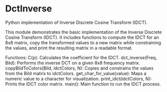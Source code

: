 # DctInverse
Python implementation of Inverse Discrete Cosine Transform (IDCT).

This module demonstrates the basic implementation of the Inverse Discrete Cosine Transform (IDCT).
It includes functions to compute the IDCT for an 8x8 matrix, copy the transformed values to a new matrix
while constraining the values, and print the resulting matrix in a readable format.

Functions:
    C(p): Calculates the coefficient for the IDCT.
    dct_inverse(Freq, Bild): Performs the inverse DCT on a given 8x8 frequency matrix.
    copyBildToColors(Bild, idctColors, N): Copies and constrains the values from the Bild matrix to idctColors.
    get_char_for_value(value): Maps a numeric value to a character for visualization.
    print_idct(idctColors, N): Prints the IDCT color matrix.
    main(): Main function to run the IDCT process.
